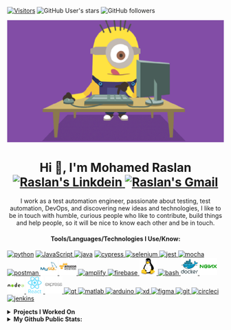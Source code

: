 
[![Visitors](https://komarev.com/ghpvc/?username=mohamedraslan&label=PROFILE+VIEWS&color=blue&style=for-the-badge)](https://komarev.com/ghpvc/?username=mohamedraslan&label=PROFILE+VIEWS&color=blue&style=for-the-badge)  ![GitHub User's stars](https://img.shields.io/github/stars/mohamedraslan?affiliations=OWNER%2CORGANIZATION_MEMBER&label=GitHub%20Stars&style=for-the-badge) ![GitHub followers](https://img.shields.io/github/followers/mohamedraslan?label=GitHub%20Followers&style=for-the-badge)


<div align="center" style="margin: 10px 0px">

  <a href="https://www.linkedin.com/in/mohamedalyraslan/" target="_blank" rel="noopener noreferrer">
    <img float="left" alt="Explore Things" src="./Assets/ExploreThings.gif" width="100%" height="50%" /></a>

</div>

<h1 align="center">Hi 👋, I'm Mohamed Raslan
  <a href="https://www.linkedin.com/in/mohamedalyraslan/" target="_blank" rel="noopener noreferrer"> <img float="left" alt="Raslan's Linkdein" width="40px" src="https://img.icons8.com/fluency/344/linkedin.png" /> </a> <a href="mailto:mohamedraslang@gmail.com?subject=%5BGitHub%5D%20%3Cadd%20a%20subject%20please%3E"><img float="left" alt="Raslan's Gmail" width="40px" src="https://img.icons8.com/color/344/gmail-new.png" />
  </a>
</h1>


<p align="center">I work as a test automation engineer, passionate about testing, test automation,
  DevOps, and discovering new ideas
  and technologies, I like to be in touch with humble, curious people who like to contribute, build things and help
  people, so it will be nice to know each other and be in touch.
</p>

<h4 align="center">Tools/Languages/Technologies I Use/Know:</h4>


<a href="https://www.python.org/" target="_blank" rel="noopener noreferrer"> <img src="https://img.shields.io/badge/Python-14354C?style=for-the-badge&logo=python&logoColor=white" alt="python" width="100" height="40"/></a> <a href="https://www.javascript.com/" target="_blank" rel="noopener noreferrer"> <img src="https://img.shields.io/badge/JavaScript-323330?style=for-the-badge&logo=javascript&logoColor=F7DF1E" alt="JavaScript" width="100" height="40"/> </a> <a href="https://www.java.com/en/" target="_blank" rel="noopener noreferrer"> <img src="https://img.shields.io/badge/Java-ED8B00?style=for-the-badge&logo=java&logoColor=white" alt="java" width="100" height="40"/></a> <a href="https://www.cypress.io" target="_blank" rel="noopener noreferrer"> <img src="https://raw.githubusercontent.com/simple-icons/simple-icons/6e46ec1fc23b60c8fd0d2f2ff46db82e16dbd75f/icons/cypress.svg" alt="cypress" width="40" height="40"/> </a><a href="https://www.selenium.dev" target="_blank" rel="noopener noreferrer"> <img src="https://raw.githubusercontent.com/detain/svg-logos/780f25886640cef088af994181646db2f6b1a3f8/svg/selenium-logo.svg" alt="selenium" width="40" height="40"/> </a><a href="https://jestjs.io" target="_blank" rel="noopener noreferrer"> <img src="https://www.vectorlogo.zone/logos/jestjsio/jestjsio-icon.svg" alt="jest" width="40" height="40"/> </a> <a href="https://mochajs.org" target="_blank" rel="noopener noreferrer"> <img src="https://www.vectorlogo.zone/logos/mochajs/mochajs-icon.svg" alt="mocha" width="40" height="40"/> </a> <a href="https://postman.com" target="_blank" rel="noopener noreferrer"> <img src="https://www.vectorlogo.zone/logos/getpostman/getpostman-icon.svg" alt="postman" width="40" height="40"/> </a><a href="https://www.mysql.com/" target="_blank" rel="noopener noreferrer"> <img src="https://raw.githubusercontent.com/devicons/devicon/master/icons/mysql/mysql-original-wordmark.svg" alt="mysql" width="40" height="40"/> </a> <a href="https://aws.amazon.com" target="_blank" rel="noopener noreferrer"> <img src="https://raw.githubusercontent.com/devicons/devicon/master/icons/amazonwebservices/amazonwebservices-original-wordmark.svg" alt="aws" width="40" height="40"/> </a> <a href="https://aws.amazon.com/amplify/" target="_blank" rel="noopener noreferrer"> <img src="https://docs.amplify.aws/assets/logo-dark.svg" alt="amplify" width="40" height="40"/> </a> <a href="https://firebase.google.com/" target="_blank" rel="noopener noreferrer"> <img src="https://www.vectorlogo.zone/logos/firebase/firebase-icon.svg" alt="firebase" width="40" height="40"/> </a> <a href="https://www.linux.org/" target="_blank" rel="noopener noreferrer"> <img src="https://raw.githubusercontent.com/devicons/devicon/master/icons/linux/linux-original.svg" alt="linux" width="40" height="40"/> </a>  <a href="https://www.gnu.org/software/bash/" target="_blank" rel="noopener noreferrer"> <img src="https://www.vectorlogo.zone/logos/gnu_bash/gnu_bash-icon.svg" alt="bash" width="40" height="40"/> </a> <a href="https://www.docker.com/" target="_blank" rel="noopener noreferrer"> <img src="https://raw.githubusercontent.com/devicons/devicon/master/icons/docker/docker-original-wordmark.svg" alt="docker" width="40" height="40"/> </a> <a href="https://www.nginx.com/" target="_blank" rel="noopener noreferrer"> <img src="https://raw.githubusercontent.com/devicons/devicon/master/icons/nginx/nginx-original.svg" alt="nginx" width="40" height="40"/> </a> <a href="https://nodejs.org" target="_blank" rel="noopener noreferrer"> <img src="https://raw.githubusercontent.com/devicons/devicon/master/icons/nodejs/nodejs-original-wordmark.svg" alt="nodejs" width="40" height="40"/> </a><a href="https://reactjs.org/" target="_blank" rel="noopener noreferrer"> <img src="https://raw.githubusercontent.com/devicons/devicon/master/icons/react/react-original-wordmark.svg" alt="react" width="40" height="40"/> </a> <a href="https://expressjs.com" target="_blank" rel="noopener noreferrer"> <img src="https://raw.githubusercontent.com/devicons/devicon/master/icons/express/express-original-wordmark.svg" alt="express" width="40" height="40"/> </a> <a href="https://www.qt.io/" target="_blank" rel="noopener noreferrer"> <img src="https://upload.wikimedia.org/wikipedia/commons/0/0b/Qt_logo_2016.svg" alt="qt" width="40" height="40"/> </a> <a href="https://www.mathworks.com/" target="_blank" rel="noopener noreferrer"> <img src="https://upload.wikimedia.org/wikipedia/commons/2/21/Matlab_Logo.png" alt="matlab" width="40" height="40"/> </a> <a href="https://www.arduino.cc/" target="_blank" rel="noopener noreferrer"> <img src="https://cdn.worldvectorlogo.com/logos/arduino-1.svg" alt="arduino" width="40" height="40"/> </a> <a href="https://www.adobe.com/products/xd.html" target="_blank" rel="noopener noreferrer"> <img src="https://cdn.worldvectorlogo.com/logos/adobe-xd.svg" alt="xd" width="40" height="40"/> </a> </a> <a href="https://www.figma.com/" target="_blank" rel="noopener noreferrer"> <img src="https://www.vectorlogo.zone/logos/figma/figma-icon.svg" alt="figma" width="40" height="40"/> </a> <a href="https://git-scm.com/" target="_blank" rel="noopener noreferrer"> <img src="https://www.vectorlogo.zone/logos/git-scm/git-scm-icon.svg" alt="git" width="40" height="40"/> </a> <a href="https://circleci.com" target="_blank" rel="noopener noreferrer"> <img src="https://www.vectorlogo.zone/logos/circleci/circleci-icon.svg" alt="circleci" width="40" height="40"/> </a><a href="https://www.jenkins.io" target="_blank" rel="noopener noreferrer"> <img src="https://www.vectorlogo.zone/logos/jenkins/jenkins-icon.svg" alt="jenkins" width="40" height="40"/> </a>



<!-- start of projects section -->
<details>
<summary><b> Projects I Worked On</b></summary>
<table>
  <thead>
    <tr>
      <th>Project Name</th>
      <th>Technologies used</th>
      <th>Repo</th>
      <th>Description</th>
    </tr>
  </thead>
  <tbody>
      <tr>
      <td style='text-align:center; vertical-align:middle'>
      <a href="https://github.com/TestMECA/UTasks" target="_blank" rel="noopener noreferrer"> <img align="center" src="https://icon-library.com/images/2018/6282065_goodreads-logo-todoist-logo-png-png-download.png" alt="bash" width="40" height="40"> UTasks (Todoist clone)</a>
      </td>
      <td>React, JavaScript, Cypress, Firebase</td>
      <td><a href="https://github-readme-stats.vercel.app/api/pin/?username=UTasks&repo=UR10PickAndPlace&layout=compact&theme=github_dark&show_owner=true" target="_blank" rel="noopener noreferrer"><img float="left" src="https://github-readme-stats.vercel.app/api/pin/?username=TestMECA&repo=UTasks&layout=compact&theme=github_dark&show_owner=true" alt="UTasks Repo" /></a></td>
      <td>UTasks is a buggy Todoist clone for practicing testing and test automation</td>
    </tr>
    <tr>
      <td style='text-align:center; vertical-align:middle'>
      <a href="https://github.com/MohamedRaslan/pytest-qatouch" target="_blank" rel="noopener noreferrer"> <img align="center" src="https://d1myhw8pp24x4f.cloudfront.net/software_logo/1561530464023_b_52_mid.png" alt="bash" width="40" height="40"> Pytest QA Touch Plugin</a>
      </td>
      <td>Pytest, Python</td>
      <td><a href="https://github-readme-stats.vercel.app/api/pin/?username=mohamedraslan&repo=pytest-qatouch&layout=compact&theme=github_dark&show_owner=true" target="_blank" rel="noopener noreferrer"><img float="left" src="https://github-readme-stats.vercel.app/api/pin/?username=mohamedraslan&repo=pytest-qatouch&layout=compact&theme=github_dark&show_owner=true" alt="pytest-qatouch Repo" /></a></td>
      <td>Pytest plugin for uploading test results to your QAtouch Testrun.</td>
    </tr>
    <tr>
      <td style='text-align:center; vertical-align:middle'>
      <a href="https://github.com/MohamedRaslan/UR10PickAndPlace" target="_blank" rel="noopener noreferrer"> <img align="center" src="https://icon-library.com/images/2018/6110633_robotic-arm-universal-robot-pedestal-png-download.png" alt="bash" width="40" height="40"> UR10 Pick And Place</a>
      </td>
      <td>Matlab, Verp</td>
      <td><a href="https://github-readme-stats.vercel.app/api/pin/?username=mohamedraslan&repo=UR10PickAndPlace&layout=compact&theme=github_dark&show_owner=true" target="_blank" rel="noopener noreferrer"><img float="left" src="https://github-readme-stats.vercel.app/api/pin/?username=mohamedraslan&repo=UR10PickAndPlace&layout=compact&theme=github_dark&show_owner=true" alt="UR10PickAndPlace Repo" /></a></td>
      <td>That is my first repo in GitHub, Which was a simple pick and place matlab script using UR10 robotic arm in Vrep</td>
    </tr>
  </tbody>
</table>
</details>




<!-- end of projects section -->
</div>

<!-- start of stats section -->
<details>
    <summary><b>My Github Public Stats:</b></summary>
<a href="https://github-readme-stats.vercel.app/api?username=mohamedraslan&layout=compact&theme=github_dark&show_icons=true&count_private=true" target="_blank" rel="noopener noreferrer"><img float="left" src="https://github-readme-stats.vercel.app/api?username=mohamedraslan&layout=compact&theme=github_dark&show_icons=true&count_private=true" alt="mohamedraslan gitHub stats" /></a><a href="https://github-readme-streak-stats.herokuapp.com/?user=mohamedraslan&theme=github-dark&date_format=j%20M%5B%20Y%5D&ring=DD6346&dates=63AEDD&fire=DD9C4B" target="_blank" rel="noopener noreferrer"><img float="left" src="https://github-readme-streak-stats.herokuapp.com/?user=mohamedraslan&theme=github-dark&date_format=j%20M%5B%20Y%5D&ring=DD6346&dates=63AEDD&fire=DD9C4B" alt="mohamedraslan streak stats" /></a>

<a href="https://github-readme-stats.vercel.app/api/top-langs/?username=mohamedraslan&exclude_repo=UR10PickAndPlace&layout=compact&theme=github_dark&langs_count=8" target="_blank" rel="noopener noreferrer"><img float="left" src="https://github-readme-stats.vercel.app/api/top-langs/?username=mohamedraslan&exclude_repo=UR10PickAndPlace&layout=compact&theme=github_dark&langs_count=8" alt="mohamedraslan gitHub top languages" /></a><a href="https://github-profile-trophy.vercel.app/?username=mohamedraslan&theme=onedark" target="_blank" rel="noopener noreferrer"><img float="left" src="https://github-profile-trophy.vercel.app/?username=mohamedraslan&theme=onedark" alt="mohamedraslan  gitHub stat trophies" /></a>

</details>

<!-- end of stats section -->


<!--  GitHub metrics to be added if needed
 [![GitHub metrics](https://metrics.lecoq.io/viniciusflores?template=terminal&followup=1&isocalendar=1)](https://github.com/lowlighter/metrics)
-->